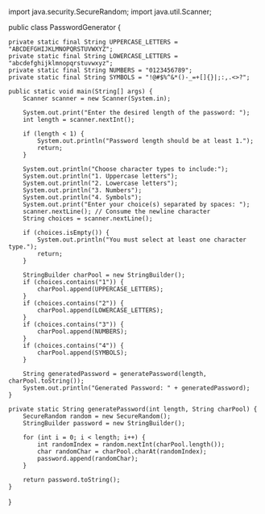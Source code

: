 import java.security.SecureRandom;
import java.util.Scanner;

public class PasswordGenerator {

    private static final String UPPERCASE_LETTERS = "ABCDEFGHIJKLMNOPQRSTUVWXYZ";
    private static final String LOWERCASE_LETTERS = "abcdefghijklmnopqrstuvwxyz";
    private static final String NUMBERS = "0123456789";
    private static final String SYMBOLS = "!@#$%^&*()-_=+[]{}|;:,.<>?";

    public static void main(String[] args) {
        Scanner scanner = new Scanner(System.in);

        System.out.print("Enter the desired length of the password: ");
        int length = scanner.nextInt();

        if (length < 1) {
            System.out.println("Password length should be at least 1.");
            return;
        }

        System.out.println("Choose character types to include:");
        System.out.println("1. Uppercase letters");
        System.out.println("2. Lowercase letters");
        System.out.println("3. Numbers");
        System.out.println("4. Symbols");
        System.out.print("Enter your choice(s) separated by spaces: ");
        scanner.nextLine(); // Consume the newline character
        String choices = scanner.nextLine();

        if (choices.isEmpty()) {
            System.out.println("You must select at least one character type.");
            return;
        }

        StringBuilder charPool = new StringBuilder();
        if (choices.contains("1")) {
            charPool.append(UPPERCASE_LETTERS);
        }
        if (choices.contains("2")) {
            charPool.append(LOWERCASE_LETTERS);
        }
        if (choices.contains("3")) {
            charPool.append(NUMBERS);
        }
        if (choices.contains("4")) {
            charPool.append(SYMBOLS);
        }

        String generatedPassword = generatePassword(length, charPool.toString());
        System.out.println("Generated Password: " + generatedPassword);
    }

    private static String generatePassword(int length, String charPool) {
        SecureRandom random = new SecureRandom();
        StringBuilder password = new StringBuilder();

        for (int i = 0; i < length; i++) {
            int randomIndex = random.nextInt(charPool.length());
            char randomChar = charPool.charAt(randomIndex);
            password.append(randomChar);
        }

        return password.toString();
    }
}
